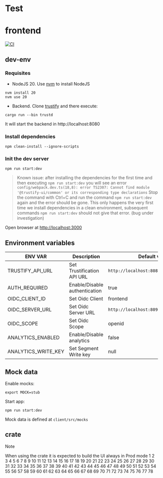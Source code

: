 # Test
# frontend

[![CI](https://github.com/trustification/trustify-ui/actions/workflows/ci-actions.yaml/badge.svg)](https://github.com/trustification/trustify-ui/actions/workflows/ci-actions.yaml)

## dev-env

### Requisites

- NodeJS 20. Use [nvm](https://github.com/nvm-sh/nvm?tab=readme-ov-file#install--update-script) to install NodeJS

```shell
nvm install 20
nvm use 20
```

- Backend. Clone [trustify](https://github.com/trustification/trustify) and there execute:

```shell
cargo run --bin trustd
```

It will start the backend in http://localhost:8080

### Install dependencies

```shell
npm clean-install --ignore-scripts
```

### Init the dev server

```shell
npm run start:dev
```

> Known issue: after installing the dependencies for the first time and then executing `npm run start:dev` you will see
> an error
> `config/webpack.dev.ts(18,8): error TS2307: Cannot find module '@trustify-ui/common' or its corresponding type declarations`
> Stop the command with Ctrl+C and run the command `npm run start:dev` again and the error should be gone. This only
> happens the very first time we install dependencies in a clean environment, subsequent commands `npm run start:dev`
> should not give that error. (bug under investigation)

Open browser at <http://localhost:3000>

## Environment variables

| ENV VAR             | Description                   | Default value                           |
| ------------------- | ----------------------------- | --------------------------------------- |
| TRUSTIFY_API_URL    | Set Trustification API URL    | `http://localhost:8080`                 |
| AUTH_REQUIRED       | Enable/Disable authentication | true                                    |
| OIDC_CLIENT_ID      | Set Oidc Client               | frontend                                |
| OIDC_SERVER_URL     | Set Oidc Server URL           | `http://localhost:8090/realms/trustify` |
| OIDC_SCOPE          | Set Oidc Scope                | openid                                  |
| ANALYTICS_ENABLED   | Enable/Disable analytics      | false                                   |
| ANALYTICS_WRITE_KEY | Set Segment Write key         | null                                    |

## Mock data

Enable mocks:

```shell
export MOCK=stub
```

Start app:

```shell
npm run start:dev
```

Mock data is defined at `client/src/mocks`

## crate

> [!NOTE]
> When using the crate it is expected to build the UI always in Prod mode
1
2
3
4
5
6
7
8
9
10
11
12
13
14
15
16
17
18
19
20
21
22
23
24
25
26
27
28
29
30
31
32
33
34
35
36
37
38
39
40
41
42
43
44
45
46
47
48
49
50
51
52
53
54
55
56
57
58
59
60
61
62
63
64
65
66
67
68
69
70
71
72
73
74
75
76
77
78
